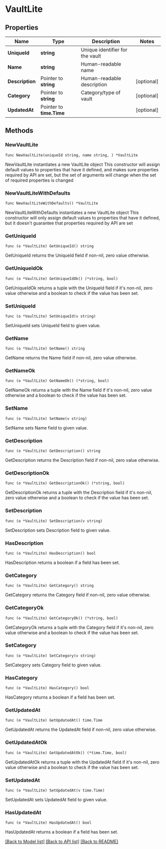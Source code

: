 # VaultLite

## Properties

Name | Type | Description | Notes
------------ | ------------- | ------------- | -------------
**UniqueId** | **string** | Unique identifier for the vault | 
**Name** | **string** | Human-readable name | 
**Description** | Pointer to **string** | Human-readable description | [optional] 
**Category** | Pointer to **string** | Category/type of vault | [optional] 
**UpdatedAt** | Pointer to **time.Time** |  | [optional] 

## Methods

### NewVaultLite

`func NewVaultLite(uniqueId string, name string, ) *VaultLite`

NewVaultLite instantiates a new VaultLite object
This constructor will assign default values to properties that have it defined,
and makes sure properties required by API are set, but the set of arguments
will change when the set of required properties is changed

### NewVaultLiteWithDefaults

`func NewVaultLiteWithDefaults() *VaultLite`

NewVaultLiteWithDefaults instantiates a new VaultLite object
This constructor will only assign default values to properties that have it defined,
but it doesn't guarantee that properties required by API are set

### GetUniqueId

`func (o *VaultLite) GetUniqueId() string`

GetUniqueId returns the UniqueId field if non-nil, zero value otherwise.

### GetUniqueIdOk

`func (o *VaultLite) GetUniqueIdOk() (*string, bool)`

GetUniqueIdOk returns a tuple with the UniqueId field if it's non-nil, zero value otherwise
and a boolean to check if the value has been set.

### SetUniqueId

`func (o *VaultLite) SetUniqueId(v string)`

SetUniqueId sets UniqueId field to given value.


### GetName

`func (o *VaultLite) GetName() string`

GetName returns the Name field if non-nil, zero value otherwise.

### GetNameOk

`func (o *VaultLite) GetNameOk() (*string, bool)`

GetNameOk returns a tuple with the Name field if it's non-nil, zero value otherwise
and a boolean to check if the value has been set.

### SetName

`func (o *VaultLite) SetName(v string)`

SetName sets Name field to given value.


### GetDescription

`func (o *VaultLite) GetDescription() string`

GetDescription returns the Description field if non-nil, zero value otherwise.

### GetDescriptionOk

`func (o *VaultLite) GetDescriptionOk() (*string, bool)`

GetDescriptionOk returns a tuple with the Description field if it's non-nil, zero value otherwise
and a boolean to check if the value has been set.

### SetDescription

`func (o *VaultLite) SetDescription(v string)`

SetDescription sets Description field to given value.

### HasDescription

`func (o *VaultLite) HasDescription() bool`

HasDescription returns a boolean if a field has been set.

### GetCategory

`func (o *VaultLite) GetCategory() string`

GetCategory returns the Category field if non-nil, zero value otherwise.

### GetCategoryOk

`func (o *VaultLite) GetCategoryOk() (*string, bool)`

GetCategoryOk returns a tuple with the Category field if it's non-nil, zero value otherwise
and a boolean to check if the value has been set.

### SetCategory

`func (o *VaultLite) SetCategory(v string)`

SetCategory sets Category field to given value.

### HasCategory

`func (o *VaultLite) HasCategory() bool`

HasCategory returns a boolean if a field has been set.

### GetUpdatedAt

`func (o *VaultLite) GetUpdatedAt() time.Time`

GetUpdatedAt returns the UpdatedAt field if non-nil, zero value otherwise.

### GetUpdatedAtOk

`func (o *VaultLite) GetUpdatedAtOk() (*time.Time, bool)`

GetUpdatedAtOk returns a tuple with the UpdatedAt field if it's non-nil, zero value otherwise
and a boolean to check if the value has been set.

### SetUpdatedAt

`func (o *VaultLite) SetUpdatedAt(v time.Time)`

SetUpdatedAt sets UpdatedAt field to given value.

### HasUpdatedAt

`func (o *VaultLite) HasUpdatedAt() bool`

HasUpdatedAt returns a boolean if a field has been set.


[[Back to Model list]](../README.md#documentation-for-models) [[Back to API list]](../README.md#documentation-for-api-endpoints) [[Back to README]](../README.md)


